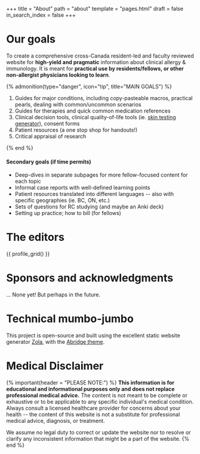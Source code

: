 +++
title = "About"
path = "about"
template = "pages.html"
draft = false
in_search_index = false
+++

# Our goals

To create a comprehensive cross-Canada resident-led and faculty reviewed website for **high-yield and pragmatic** information about clinical allergy & immunology. It is meant for **practical use by residents/fellows, or other non-allergist physicians looking to learn**.

{% admonition(type="danger", icon="tip", title="MAIN GOALS") %}

1. Guides for major conditions, including copy-pasteable macros, practical pearls, dealing with common/uncommon scenarios
2. Guides for therapies and quick common medication references
3. Clinical decision tools, clinical quality-of-life tools (ie. [skin testing generator](/tools/spt-generator/)), consent forms
4. Patient resources (a one stop shop for handouts!)
5. Critical appraisal of research

{% end %}

#### Secondary goals (if time permits)

- Deep-dives in separate subpages for more fellow-focused content for each topic
- Informal case reports with well-defined learning points
- Patient resources translated into different languages -- also with specific geographies (ie. BC, ON, etc.)
- Sets of questions for RC studying (and maybe an Anki deck)
- Setting up practice; how to bill (for fellows)

# The editors

{{ profile_grid() }}

# Sponsors and acknowledgments

... None yet! But perhaps in the future.

# Technical mumbo-jumbo

This project is open-source and built using the excellent static website generator [Zola](https://www.getzola.org/), with the [Abridge theme](https://github.com/Jieiku/abridge.css).

# Medical Disclaimer

{% important(header = "PLEASE NOTE:") %}
**This information is for educational and informational purposes only and does not replace professional medical advice.** The content is not meant to be complete or exhaustive or to be applicable to any specific individual's medical condition. Always consult a licensed healthcare provider for concerns about your health -- the content of this website is not a substitute for professional medical advice, diagnosis, or treatment.

We assume no legal duty to correct or update the website nor to resolve or clarify any inconsistent information that might be a part of the website.
{% end %}
